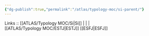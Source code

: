 ```yaml
---
{"dg-publish":true,"permalink":"/atlas/typology-moc/si-parent/"}
---
```


Links :: [[ATLAS/Typology MOC/Si\|Si]] |  |  |  
[[ATLAS/Typology MOC/ESTJ\|ESTJ]]
[[ESFJ\|ESFJ]]